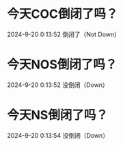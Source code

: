 # 今天COC倒闭了吗？

2024-9-20 0:13:52 倒闭了（Not Down）

# 今天NOS倒闭了吗？

2024-9-20 0:13:52 没倒闭（Down）

# 今天NS倒闭了吗？

2024-9-20 0:13:54 没倒闭（Down）

